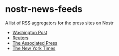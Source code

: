 # nostr-news-feeds
A list of RSS aggregators for the press sites on Nostr

- [Washington Post]()
- [Reuters]()
- [The Associated Press]()
- [The New York Times]()

<style type="text/css">
    ol { list-style-type: upper-alpha; }
</style>
